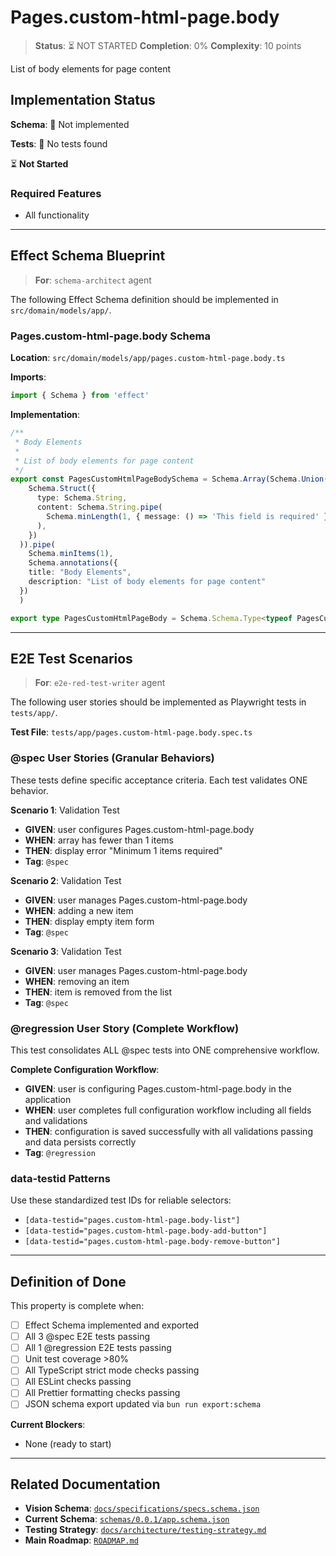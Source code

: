 # Pages.custom-html-page.body

> **Status**: ⏳ NOT STARTED
> **Completion**: 0%
> **Complexity**: 10 points

List of body elements for page content

## Implementation Status

**Schema**: 🔴 Not implemented

**Tests**: 🔴 No tests found

⏳ **Not Started**

### Required Features

- All functionality

---

## Effect Schema Blueprint

> **For**: `schema-architect` agent

The following Effect Schema definition should be implemented in `src/domain/models/app/`.

### Pages.custom-html-page.body Schema

**Location**: `src/domain/models/app/pages.custom-html-page.body.ts`

**Imports**:

```typescript
import { Schema } from 'effect'
```

**Implementation**:

```typescript
/**
 * Body Elements
 * 
 * List of body elements for page content
 */
export const PagesCustomHtmlPageBodySchema = Schema.Array(Schema.Union(
    Schema.Struct({
      type: Schema.String,
      content: Schema.String.pipe(
        Schema.minLength(1, { message: () => 'This field is required' })
      ),
    })
  )).pipe(
    Schema.minItems(1),
    Schema.annotations({
    title: "Body Elements",
    description: "List of body elements for page content"
  })
  )

export type PagesCustomHtmlPageBody = Schema.Schema.Type<typeof PagesCustomHtmlPageBodySchema>
```

---

## E2E Test Scenarios

> **For**: `e2e-red-test-writer` agent

The following user stories should be implemented as Playwright tests in `tests/app/`.

**Test File**: `tests/app/pages.custom-html-page.body.spec.ts`

### @spec User Stories (Granular Behaviors)

These tests define specific acceptance criteria. Each test validates ONE behavior.

**Scenario 1**: Validation Test

- **GIVEN**: user configures Pages.custom-html-page.body
- **WHEN**: array has fewer than 1 items
- **THEN**: display error "Minimum 1 items required"
- **Tag**: `@spec`

**Scenario 2**: Validation Test

- **GIVEN**: user manages Pages.custom-html-page.body
- **WHEN**: adding a new item
- **THEN**: display empty item form
- **Tag**: `@spec`

**Scenario 3**: Validation Test

- **GIVEN**: user manages Pages.custom-html-page.body
- **WHEN**: removing an item
- **THEN**: item is removed from the list
- **Tag**: `@spec`

### @regression User Story (Complete Workflow)

This test consolidates ALL @spec tests into ONE comprehensive workflow.

**Complete Configuration Workflow**:

- **GIVEN**: user is configuring Pages.custom-html-page.body in the application
- **WHEN**: user completes full configuration workflow including all fields and validations
- **THEN**: configuration is saved successfully with all validations passing and data persists correctly
- **Tag**: `@regression`

### data-testid Patterns

Use these standardized test IDs for reliable selectors:

- `[data-testid="pages.custom-html-page.body-list"]`
- `[data-testid="pages.custom-html-page.body-add-button"]`
- `[data-testid="pages.custom-html-page.body-remove-button"]`

---

## Definition of Done

This property is complete when:

- [ ] Effect Schema implemented and exported
- [ ] All 3 @spec E2E tests passing
- [ ] All 1 @regression E2E tests passing
- [ ] Unit test coverage >80%
- [ ] All TypeScript strict mode checks passing
- [ ] All ESLint checks passing
- [ ] All Prettier formatting checks passing
- [ ] JSON schema export updated via `bun run export:schema`

**Current Blockers**:

- None (ready to start)

---

## Related Documentation

- **Vision Schema**: [`docs/specifications/specs.schema.json`](../specs.schema.json)
- **Current Schema**: [`schemas/0.0.1/app.schema.json`](../../schemas/0.0.1/app.schema.json)
- **Testing Strategy**: [`docs/architecture/testing-strategy.md`](../../architecture/testing-strategy.md)
- **Main Roadmap**: [`ROADMAP.md`](../../../ROADMAP.md)

